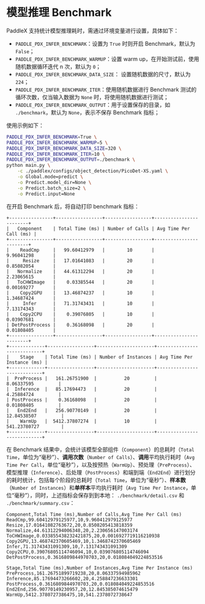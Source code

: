 # 模型推理 Benchmark

PaddleX 支持统计模型推理耗时，需通过环境变量进行设置，具体如下：

* `PADDLE_PDX_INFER_BENCHMARK`：设置为 `True` 时则开启 Benchmark，默认为 `False`；
* `PADDLE_PDX_INFER_BENCHMARK_WARMUP`：设置 warm up，在开始测试前，使用随机数据循环迭代 n 次，默认为 `0`；
* `PADDLE_PDX_INFER_BENCHMARK_DATA_SIZE`： 设置随机数据的尺寸，默认为 `224`；
* `PADDLE_PDX_INFER_BENCHMARK_ITER`：使用随机数据进行 Benchmark 测试的循环次数，仅当输入数据为 `None` 时，将使用随机数据进行测试；
* `PADDLE_PDX_INFER_BENCHMARK_OUTPUT`：用于设置保存的目录，如 `./benchmark`，默认为 `None`，表示不保存 Benchmark 指标；

使用示例如下：

```bash
PADDLE_PDX_INFER_BENCHMARK=True \
PADDLE_PDX_INFER_BENCHMARK_WARMUP=5 \
PADDLE_PDX_INFER_BENCHMARK_DATA_SIZE=320 \
PADDLE_PDX_INFER_BENCHMARK_ITER=10 \
PADDLE_PDX_INFER_BENCHMARK_OUTPUT=./benchmark \
python main.py \
    -c ./paddlex/configs/object_detection/PicoDet-XS.yaml \
    -o Global.mode=predict \
    -o Predict.model_dir=None \
    -o Predict.batch_size=2 \
    -o Predict.input=None
```

在开启 Benchmark 后，将自动打印 benchmark 指标：

```
+----------------+-----------------+-----------------+------------------------+
|   Component    | Total Time (ms) | Number of Calls | Avg Time Per Call (ms) |
+----------------+-----------------+-----------------+------------------------+
|    ReadCmp     |   99.60412979   |        10       |       9.96041298       |
|     Resize     |   17.01641083   |        20       |       0.85082054       |
|   Normalize    |   44.61312294   |        20       |       2.23065615       |
|   ToCHWImage   |    0.03385544   |        20       |       0.00169277       |
|    Copy2GPU    |   13.46874237   |        10       |       1.34687424       |
|     Infer      |   71.31743431   |        10       |       7.13174343       |
|    Copy2CPU    |    0.39076805   |        10       |       0.03907681       |
| DetPostProcess |    0.36168098   |        20       |       0.01808405       |
+----------------+-----------------+-----------------+------------------------+
+-------------+-----------------+---------------------+----------------------------+
|    Stage    | Total Time (ms) | Number of Instances | Avg Time Per Instance (ms) |
+-------------+-----------------+---------------------+----------------------------+
|  PreProcess |   161.26751900  |          20         |         8.06337595         |
|  Inference  |   85.17694473   |          20         |         4.25884724         |
| PostProcess |    0.36168098   |          20         |         0.01808405         |
|   End2End   |   256.90770149  |          20         |        12.84538507         |
|    WarmUp   |  5412.37807274  |          10         |        541.23780727        |
+-------------+-----------------+---------------------+----------------------------+
```

在 Benchmark 结果中，会统计该模型全部组件（`Component`）的总耗时（`Total Time`，单位为“毫秒”）、**调用次数**（`Number of Calls`）、**调用**平均执行耗时（`Avg Time Per Call`，单位“毫秒”），以及按预热（`WarmUp`）、预处理（`PreProcess`）、模型推理（`Inference`）、后处理（`PostProcess`）和端到端（`End2End`）进行划分的耗时统计，包括每个阶段的总耗时（`Total Time`，单位为“毫秒”）、**样本数**（`Number of Instances`）和**单样本**平均执行耗时（`Avg Time Per Instance`，单位“毫秒”），同时，上述指标会保存到到本地： `./benchmark/detail.csv` 和 `./benchmark/summary.csv`：

```csv
Component,Total Time (ms),Number of Calls,Avg Time Per Call (ms)
ReadCmp,99.60412979125977,10,9.960412979125977
Resize,17.01641082763672,20,0.8508205413818359
Normalize,44.61312294006348,20,2.230656147003174
ToCHWImage,0.033855438232421875,20,0.0016927719116210938
Copy2GPU,13.468742370605469,10,1.3468742370605469
Infer,71.31743431091309,10,7.131743431091309
Copy2CPU,0.39076805114746094,10,0.039076805114746094
DetPostProcess,0.3616809844970703,20,0.018084049224853516
```

```csv
Stage,Total Time (ms),Number of Instances,Avg Time Per Instance (ms)
PreProcess,161.26751899719238,20,8.06337594985962
Inference,85.17694473266602,20,4.258847236633301
PostProcess,0.3616809844970703,20,0.018084049224853516
End2End,256.90770149230957,20,12.845385074615479
WarmUp,5412.3780727386475,10,541.2378072738647
```
